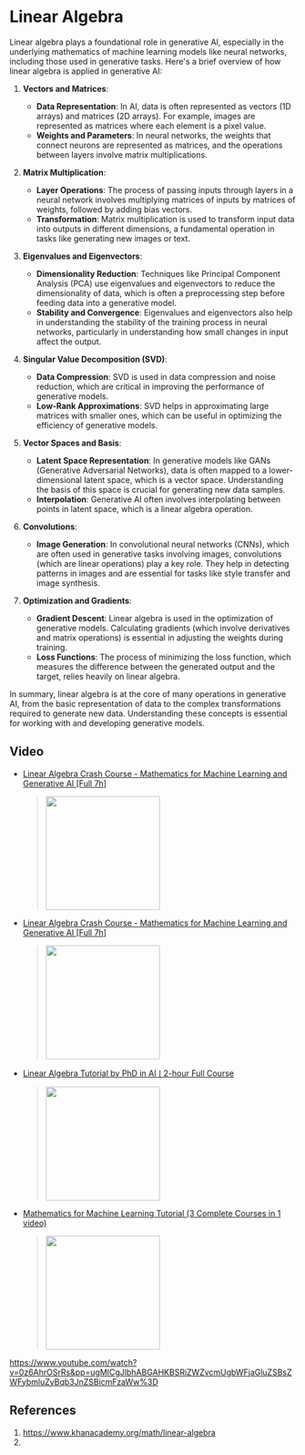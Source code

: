 # Linear Algebra

Linear algebra plays a foundational role in generative AI, especially in the underlying mathematics of machine learning models like neural networks, including those used in generative tasks. Here's a brief overview of how linear algebra is applied in generative AI:

1. **Vectors and Matrices**: 
   - **Data Representation**: In AI, data is often represented as vectors (1D arrays) and matrices (2D arrays). For example, images are represented as matrices where each element is a pixel value.
   - **Weights and Parameters**: In neural networks, the weights that connect neurons are represented as matrices, and the operations between layers involve matrix multiplications.

2. **Matrix Multiplication**:
   - **Layer Operations**: The process of passing inputs through layers in a neural network involves multiplying matrices of inputs by matrices of weights, followed by adding bias vectors.
   - **Transformation**: Matrix multiplication is used to transform input data into outputs in different dimensions, a fundamental operation in tasks like generating new images or text.

3. **Eigenvalues and Eigenvectors**:
   - **Dimensionality Reduction**: Techniques like Principal Component Analysis (PCA) use eigenvalues and eigenvectors to reduce the dimensionality of data, which is often a preprocessing step before feeding data into a generative model.
   - **Stability and Convergence**: Eigenvalues and eigenvectors also help in understanding the stability of the training process in neural networks, particularly in understanding how small changes in input affect the output.

4. **Singular Value Decomposition (SVD)**:
   - **Data Compression**: SVD is used in data compression and noise reduction, which are critical in improving the performance of generative models.
   - **Low-Rank Approximations**: SVD helps in approximating large matrices with smaller ones, which can be useful in optimizing the efficiency of generative models.

5. **Vector Spaces and Basis**:
   - **Latent Space Representation**: In generative models like GANs (Generative Adversarial Networks), data is often mapped to a lower-dimensional latent space, which is a vector space. Understanding the basis of this space is crucial for generating new data samples.
   - **Interpolation**: Generative AI often involves interpolating between points in latent space, which is a linear algebra operation.

6. **Convolutions**:
   - **Image Generation**: In convolutional neural networks (CNNs), which are often used in generative tasks involving images, convolutions (which are linear operations) play a key role. They help in detecting patterns in images and are essential for tasks like style transfer and image synthesis.

7. **Optimization and Gradients**:
   - **Gradient Descent**: Linear algebra is used in the optimization of generative models. Calculating gradients (which involve derivatives and matrix operations) is essential in adjusting the weights during training.
   - **Loss Functions**: The process of minimizing the loss function, which measures the difference between the generated output and the target, relies heavily on linear algebra.

In summary, linear algebra is at the core of many operations in generative AI, from the basic representation of data to the complex transformations required to generate new data. Understanding these concepts is essential for working with and developing generative models.

## Video

 * [Linear Algebra Crash Course - Mathematics for Machine Learning and Generative AI [Full 7h]](https://www.youtube.com/watch?v=n9jZmymHX6o)
	> [<img src="https://img.youtube.com/vi/n9jZmymHX6o/0.jpg" width="200">](https://www.youtube.com/watch?v=n9jZmymHX6o "Unlock the power of linear algebra in this comprehensive 7-hour masterclass, essential for anyone aspiring to excel in AI, data science, and cutting-edge technologies. Dive deep into the core by LunarTech 57K views 6 hours 26 minutes 42 seconds")

 * [Linear Algebra Crash Course - Mathematics for Machine Learning and Generative AI [Full 7h]](https://www.youtube.com/watch?v=rSjt1E9WHaQ)
	> [<img src="https://img.youtube.com/vi/rSjt1E9WHaQ/0.jpg" width="200">](https://www.youtube.com/watch?v=rSjt1E9WHaQ "Unlock the power of linear algebra in this comprehensive 7-hour masterclass, essential for anyone aspiring to excel in AI, data science, and cutting-edge technologies. Dive deep into the core by freeCodeCamp.org 57K views 6 hours 05 minutes 12 seconds")

 * [Linear Algebra Tutorial by PhD in AIㅣ2-hour Full Course](https://www.youtube.com/watch?v=3Bf9oh7nkus)
	> [<img src="https://img.youtube.com/vi/3Bf9oh7nkus/0.jpg" width="200">](https://www.youtube.com/watch?v=3Bf9oh7nkus "2-hour Full Lecture on Linear Algebra for AI (w/ Higher Voice Quality) 🤖Welcome to our Linear Algebra for Beginners tutorial! This tutorial is designed for both linear algebra beginners.. by metacodeM 117K views 2 hours 7 minutes 26 seconds")

 * [Mathematics for Machine Learning Tutorial (3 Complete Courses in 1 video)](https://www.youtube.com/watch?v=0z6AhrOSrRs)
	> [<img src="https://img.youtube.com/vi/0z6AhrOSrRs/0.jpg" width="200">](https://www.youtube.com/watch?v=0z6AhrOSrRs "TIME STAMP IS IN COMMENT SECTION For a lot of higher level courses in  by MyLesson 334K views 9 hours 26 minutes 15 seconds")

https://www.youtube.com/watch?v=0z6AhrOSrRs&pp=ugMICgJlbhABGAHKBSRiZWZvcmUgbWFjaGluZSBsZWFybmluZyBqb3JnZSBicmFzaWw%3D

## References

1. https://www.khanacademy.org/math/linear-algebra
2. 